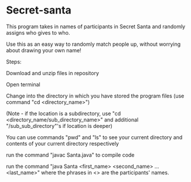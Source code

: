 # Secret-santa
This program takes in names of participants in Secret Santa and randomly assigns who gives to who.

Use this as an easy way to randomly match people up, without worrying about drawing your own name!

Steps:

Download and unzip files in repository

Open terminal

Change into the directory in which you have stored the program files (use command "cd <directory_name>")

(Note - if the location is a subdirectory, use "cd <directory_name/sub_directory_name>" and additional "/sub_sub_directory"'s if location is deeper)

You can use commands "pwd" and "ls" to see your current directory and contents of your current directory respectively

run the command "javac Santa.java" to compile code

run the command "java Santa <first_name> <second_name> ... <last_name>" where the phrases in <> are the participants' names.
